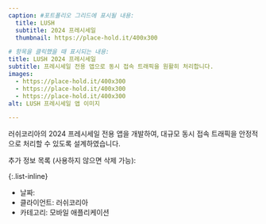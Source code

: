 ```yaml
---
caption: #포트폴리오 그리드에 표시될 내용:
  title: LUSH
  subtitle: 2024 프레시세일
  thumbnail: https://place-hold.it/400x300

# 항목을 클릭했을 때 표시되는 내용:
title: LUSH 2024 프레시세일
subtitle: 프레시세일 전용 앱으로 동시 접속 트래픽을 원활히 처리합니다.
images:
  - https://place-hold.it/400x300
  - https://place-hold.it/400x300
  - https://place-hold.it/400x300
alt: LUSH 프레시세일 앱 이미지

---
```

러쉬코리아의 2024 프레시세일 전용 앱을 개발하여, 대규모 동시 접속 트래픽을 안정적으로 처리할 수 있도록 설계하였습니다.

추가 정보 목록 (사용하지 않으면 삭제 가능):

{:.list-inline}
- 날짜:
- 클라이언트: 러쉬코리아
- 카테고리: 모바일 애플리케이션